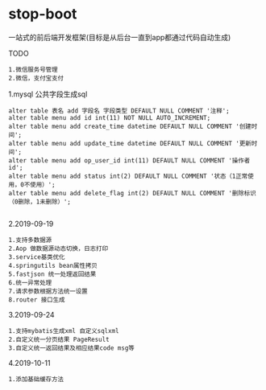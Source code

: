 # stop-boot
一站式的前后端开发框架(目标是从后台一直到app都通过代码自动生成)

TODO
    
    1.微信服务号管理
    2.微信，支付宝支付
    


1.mysql 公共字段生成sql 

```
alter table 表名 add 字段名 字段类型 DEFAULT NULL COMMENT '注释';
alter table menu add id int(11) NOT NULL AUTO_INCREMENT;
alter table menu add create_time datetime DEFAULT NULL COMMENT '创建时间';
alter table menu add update_time datetime DEFAULT NULL COMMENT '更新时间';
alter table menu add op_user_id int(11) DEFAULT NULL COMMENT '操作者id';
alter table menu add status int(2) DEFAULT NULL COMMENT '状态（1正常使用，0不使用）';
alter table menu add delete_flag int(2) DEFAULT NULL COMMENT '删除标识（0删除，1未删除）';
      
```


2.2019-09-19 

    1.支持多数据源
    2.Aop 做数据源动态切换，日志打印
    3.service基类优化
    4.springutils bean属性拷贝
    5.fastjson 统一处理返回结果
    6.统一异常处理
    7.请求参数根据方法统一设置
    8.router 接口生成

3.2019-09-24

    1.支持mybatis生成xml 自定义sqlxml
    2.自定义统一分页结果 PageResult 
    3.自定义统一返回结果及相应结果code msg等
    
4.2019-10-11

    1.添加基础缓存方法
